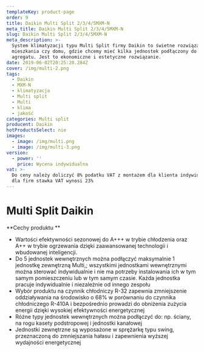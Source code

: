 ```yaml
---
templateKey: product-page
order: 9
title: Daikin Multi Split 2/3/4/5MXM-N
meta_title: Daikin Multi Split 2/3/4/5MXM-N
slug: Daikin Multi Split 2/3/4/5MXM-N
meta_description: >-
  System klimatyzacji typu Multi Split firmy Daikin to świetne rozwiązanie do
  mieszkania czy domu, gdzie chcemy mieć kilka jednostek podłączony do jednego
  agregatu. Jest to ekonomiczne i estetyczne rozwiązanie. 
date: 2019-06-02T20:25:20.284Z
cover: /img/multi-2.png
tags:
  - Daikin
  - MXM-N
  - klimatyzacja
  - Multi split
  - Multi
  - klima
  - jakość
categories: Multi split
producent: Daikin
hotProductsSelect: nie
images:
  - image: /img/multi.png
  - image: /img/multi-3.png
version:
  - power: ''
    price: Wycena indywidualna
vat: >-
  Do ceny należy doliczyć 8% podatku VAT z montażem dla klienta indywidualnego,
  dla firm stawka VAT wynosi 23%
---
```

# Multi Split Daikin 

**Cechy produktu**

* Wartości efektywności sezonowej do A+++ w trybie chłodzenia oraz A++ w trybie ogrzewania dzięki zaawansowanej technologii i wbudowanej inteligencji.
* Do 5 jednostek wewnętrznych można podłączyć maksymalnie 1 jednostkę zewnętrzną Multi,; wszystkimi jednostkami wewnętrznymi można sterować indywidualnie i nie ma potrzeby instalowania ich w tym samym pomieszczeniu lub w tym samym czasie. Każda jednostka pracuje indywidualnie i niezależnie od innego zespołu
* Wybór produktu na czynnik chłodniczy R-32 zapewnia zmniejszenie oddziaływania na środowisko o 68% w porównaniu do czynnika chłodniczego R-410A i bezpośrednio prowadzi do obniżenia zużycia energii dzięki wysokiej efektywności energetycznej
* Różne typy jednostek wewnętrznych można podłączyć do: np. ściany, na rogu kasety podstropowej i jednostki kanałowej
* Jednostki zewnętrzne są wyposażone w sprężarkę typu swing, przeznaczoną do zmniejszania hałasu i zapewnienia wyższej wydajności energetycznej
